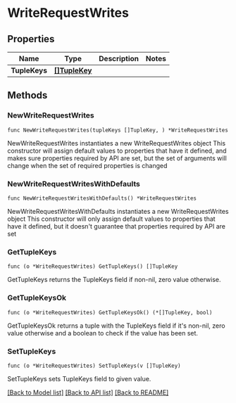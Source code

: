 # WriteRequestWrites

## Properties

Name | Type | Description | Notes
------------ | ------------- | ------------- | -------------
**TupleKeys** | [**[]TupleKey**](TupleKey.md) |  | 

## Methods

### NewWriteRequestWrites

`func NewWriteRequestWrites(tupleKeys []TupleKey, ) *WriteRequestWrites`

NewWriteRequestWrites instantiates a new WriteRequestWrites object
This constructor will assign default values to properties that have it defined,
and makes sure properties required by API are set, but the set of arguments
will change when the set of required properties is changed

### NewWriteRequestWritesWithDefaults

`func NewWriteRequestWritesWithDefaults() *WriteRequestWrites`

NewWriteRequestWritesWithDefaults instantiates a new WriteRequestWrites object
This constructor will only assign default values to properties that have it defined,
but it doesn't guarantee that properties required by API are set

### GetTupleKeys

`func (o *WriteRequestWrites) GetTupleKeys() []TupleKey`

GetTupleKeys returns the TupleKeys field if non-nil, zero value otherwise.

### GetTupleKeysOk

`func (o *WriteRequestWrites) GetTupleKeysOk() (*[]TupleKey, bool)`

GetTupleKeysOk returns a tuple with the TupleKeys field if it's non-nil, zero value otherwise
and a boolean to check if the value has been set.

### SetTupleKeys

`func (o *WriteRequestWrites) SetTupleKeys(v []TupleKey)`

SetTupleKeys sets TupleKeys field to given value.



[[Back to Model list]](../README.md#documentation-for-models) [[Back to API list]](../README.md#documentation-for-api-endpoints) [[Back to README]](../README.md)


